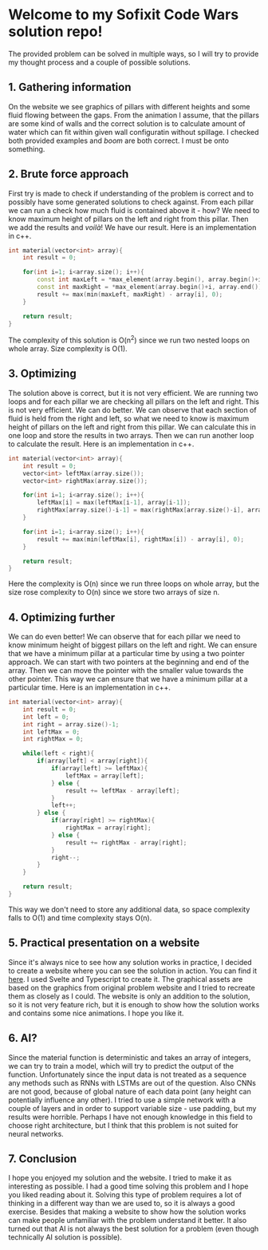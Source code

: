 # Welcome to my Sofixit Code Wars solution repo!

The provided problem can be solved in multiple ways, so I will try to provide my thought process and a couple of possible solutions.

## 1. Gathering information
On the website we see graphics of pillars with different heights and some fluid flowing between the gaps. From the animation I assume, that the pillars are some kind of walls and the correct solution is to calculate amount of water which can fit within given wall configuratin without spillage. 
I checked both provided examples and *boom* are both correct. I must be onto something.

## 2. Brute force approach
First try is made to check if understanding of the problem is correct and to possibly have some generated solutions to check against.
From each pillar we can run a check how much fluid is contained above it - how? We need to know maximum height of pillars on the left and right from this pillar. Then we add the results and *voilà*! We have our result. Here is an implementation in c++.

```cpp
int material(vector<int> array){
    int result = 0;

    for(int i=1; i<array.size(); i++){
        const int maxLeft = *max_element(array.begin(), array.begin()+i);
        const int maxRight = *max_element(array.begin()+i, array.end());
        result += max(min(maxLeft, maxRight) - array[i], 0);
    }

    return result;
}
```
The complexity of this solution is O(n<sup>2</sup>) since we run two nested loops on whole array. Size complexity is O(1).

## 3. Optimizing
The solution above is correct, but it is not very efficient. We are running two loops and for each pillar we are checking all pillars on the left and right. This is not very efficient. We can do better.
We can observe that each section of fluid is held from the right and left, so what we need to know is maximum height of pillars on the left and right from this pillar. We can calculate this in one loop and store the results in two arrays. Then we can run another loop to calculate the result. Here is an implementation in c++.

```cpp
int material(vector<int> array){
    int result = 0;
    vector<int> leftMax(array.size());
    vector<int> rightMax(array.size());

    for(int i=1; i<array.size(); i++){
        leftMax[i] = max(leftMax[i-1], array[i-1]);
        rightMax[array.size()-i-1] = max(rightMax[array.size()-i], array[array.size()-i]);
    }

    for(int i=1; i<array.size(); i++){
        result += max(min(leftMax[i], rightMax[i]) - array[i], 0);
    }

    return result;
}
```

Here the complexity is O(n) since we run three loops on whole array, but the size rose complexity to O(n) since we store two arrays of size n.

## 4. Optimizing further
We can do even better! We can observe that for each pillar we need to know minimum height of biggest pillars on the left and right. We can ensure that we have a minimum pillar at a particular time by using a two pointer approach. We can start with two pointers at the beginning and end of the array. Then we can move the pointer with the smaller value towards the other pointer. This way we can ensure that we have a minimum pillar at a particular time. Here is an implementation in c++.

```cpp
int material(vector<int> array){
    int result = 0;
    int left = 0;
    int right = array.size()-1;
    int leftMax = 0;
    int rightMax = 0;

    while(left < right){
        if(array[left] < array[right]){
            if(array[left] >= leftMax){
                leftMax = array[left];
            } else {
                result += leftMax - array[left];
            }
            left++;
        } else {
            if(array[right] >= rightMax){
                rightMax = array[right];
            } else {
                result += rightMax - array[right];
            }
            right--;
        }
    }

    return result;
}
```
This way we don't need to store any additional data, so space complexity falls to O(1) and time complexity stays O(n).

## 5. Practical presentation on a website
Since it's always nice to see how any solution works in practice, I decided to create a website where you can see the solution in action. You can find it [here](https://miosp.github.io/miosp_sofixit_codewars/). I used Svelte and Typescript to create it. The graphical assets are based on the graphics from original problem website and I tried to recreate them as closely as I could. The website is only an addition to the solution, so it is not very feature rich, but it is enough to show how the solution works and contains some nice animations. I hope you like it.

## 6. AI?
Since the material function is deterministic and takes an array of integers, we can try to train a model, which will try to predict the output of the function. Unfortunately since the input data is not treated as a sequence any methods such as RNNs with LSTMs are out of the question. Also CNNs are not good, because of global nature of each data point (any height can potentially influence any other). I tried to use a simple network with a couple of layers and in order to support variable size - use padding, but my results were horrible. Perhaps I have not enough knowledge in this field to choose right architecture, but I think that this problem is not suited for neural networks.

## 7. Conclusion
I hope you enjoyed my solution and the website. I tried to make it as interesting as possible. I had a good time solving this problem and I hope you liked reading about it. Solving this type of problem requires a lot of thinking in a different way than we are used to, so it is always a good exercise. Besides that making a website to show how the solution works can make people unfamiliar with the problem understand it better. It also turned out that AI is not always the best solution for a problem (even though technically AI solution is possible).